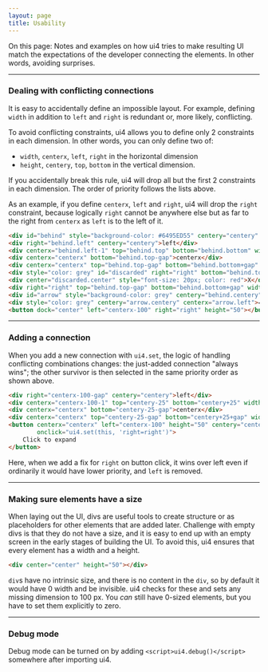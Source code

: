 ```yaml
---
layout: page
title: Usability
---
```


On this page: Notes and examples on how ui4 tries to make resulting UI match the expectations of
the developer connecting the elements. In other words, avoiding surprises.

---------------

### Dealing with conflicting connections

It is easy to accidentally define an impossible layout. For example, defining `width` in addition to
`left` and `right` is redundant or, more likely, conflicting.

To avoid conflicting constraints, ui4 allows you to define only 2 constraints in each dimension. In
other words, you can only define two of:
- `width`, `centerx`, `left`, `right` in the horizontal dimension
- `height`, `centery`, `top`, `bottom` in the vertical dimension.

If you accidentally break this rule, ui4 will drop all but the first 2 constraints in each
dimension. The order of priority follows the lists above.

As an example, if you define `centerx`, `left` and `right`, ui4 will drop the `right` constraint,
because logically `right` cannot be anywhere else but as far to the right from `centerx` as `left`
is to the left of it.

```html example button_solid 11
<div id="behind" style="background-color: #6495ED55" centery="centery" left="centerx-100" right="right" height="50"></div>
<div right="behind.left" centery="centery">left</div>
<div centerx="behind.left-1" top="behind.top" bottom="behind.bottom" width="2" style="background-color: black"></div>
<div centerx="centerx" bottom="behind.top-gap">centerx</div>
<div centerx="centerx" top="behind.top-gap" bottom="behind.bottom+gap" width="2" style="background-color: black"></div>
<div style="color: grey" id="discarded" right="right" bottom="behind.top-gap">right</div>
<div center="discarded.center" style="font-size: 20px; color: red">X</div> 
<div right="right" top="behind.top-gap" bottom="behind.bottom+gap" width="2" style="background-color: grey"></div>
<div id="arrow" style="background-color: grey" centery="behind.centery" right="right" left="centerx+100+gap" height="2"></div>
<div style="color: grey" centery="arrow.centery" centerx="arrow.left">◀︎</div>
<button dock="center" left="centerx-100" right="right" height="50"></button>
```

---------------

### Adding a connection

When you add a new connection with `ui4.set`, the logic of handling conflicting combinations
changes: the just-added connection "always wins"; the other survivor is then selected in
the same priority order as shown above.

```html example button_solid 5-8
<div right="centerx-100-gap" centery="centery">left</div>
<div centerx="centerx-100-1" top="centery-25" bottom="centery+25" width="2" style="background-color: black"></div>
<div centerx="centerx" bottom="centery-25-gap">centerx</div>
<div centerx="centerx" top="centery-25-gap" bottom="centery+25+gap" width="2" style="background-color: black"></div>
<button centerx="centerx" left="centerx-100" height="50" centery="centery"
        onclick="ui4.set(this, 'right=right')">
    Click to expand
</button>
```

Here, when we add a fix for `right` on button click, it wins over left even if ordinarily it would
have lower priority, and `left` is removed.

---------------

### Making sure elements have a size

When laying out the UI, divs are useful tools to create structure or as placeholders for other
elements that are added later. Challenge with empty divs is that they do not have a size, and it is
easy to end up with an empty screen in the early stages of building the UI. To avoid this, ui4
ensures that every element has a width and a height.

```html example solid
<div center="center" height="50"></div>
```

`div`s have no intrinsic size, and there is no content in the `div`, so by default it would have
0 width and be invisible. ui4 checks for these and sets any missing dimension to 100 px. You
_can_ still have 0-sized elements, but you have to set them explicitly to zero.

---------------

### Debug mode

Debug mode can be turned on by adding `<script>ui4.debug()</script>` somewhere after importing ui4.
